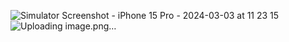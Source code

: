 ![Simulator Screenshot - iPhone 15 Pro - 2024-03-03 at 11 23 15](https://github.com/KasundananjayaT/SmartNest/assets/42787530/ec03258c-e1f3-420c-89b1-d69f0a67e181)
![Uploading image.png…]()
